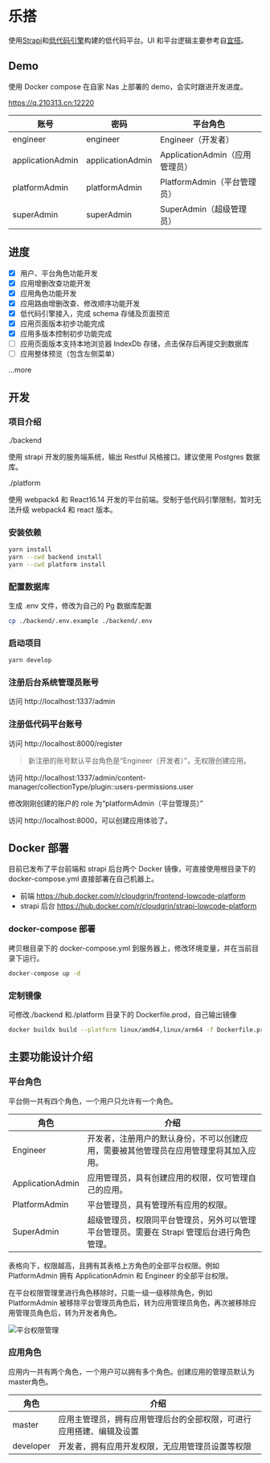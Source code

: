 # 乐搭

使用[Strapi](https://strapi.io/)和[低代码引擎](https://lowcode-engine.cn/)构建的低代码平台。UI 和平台逻辑主要参考自[宜搭](http://yida.alibaba-inc.com/)。

## Demo

使用 Docker compose 在自家 Nas 上部署的 demo，会实时跟进开发进度。

https://q.210313.cn:12220

| 账号             | 密码             | 平台角色                       |
| ---------------- | ---------------- | ------------------------------ |
| engineer         | engineer         | Engineer（开发者）             |
| applicationAdmin | applicationAdmin | ApplicationAdmin（应用管理员） |
| platformAdmin    | platformAdmin    | PlatformAdmin（平台管理员）    |
| superAdmin       | superAdmin       | SuperAdmin（超级管理员）       |

## 进度

- [x] 用户、平台角色功能开发
- [x] 应用增删改查功能开发
- [x] 应用角色功能开发
- [x] 应用路由增删改查、修改顺序功能开发
- [x] 低代码引擎接入，完成 schema 存储及页面预览
- [x] 应用页面版本初步功能完成
- [x] 应用多版本控制初步功能完成
- [ ] 应用页面版本支持本地浏览器 IndexDb 存储，点击保存后再提交到数据库
- [ ] 应用整体预览（包含左侧菜单）

...more

## 开发

### 项目介绍

./backend

使用 strapi 开发的服务端系统，输出 Restful 风格接口。建议使用 Postgres 数据库。

./platform

使用 webpack4 和 React16.14 开发的平台前端。受制于低代码引擎限制，暂时无法升级 webpack4 和 react 版本。

### 安装依赖

```bash
yarn install
yarn --cwd backend install
yarn --cwd platform install
```

### 配置数据库

生成 .env 文件，修改为自己的 Pg 数据库配置

```bash
cp ./backend/.env.example ./backend/.env
```

### 启动项目

```bash
yarn develop
```

### 注册后台系统管理员账号

访问 http://localhost:1337/admin

### 注册低代码平台账号

访问 http://localhost:8000/register

> 新注册的账号默认平台角色是“Engineer（开发者）”，无权限创建应用。

访问 http://localhost:1337/admin/content-manager/collectionType/plugin::users-permissions.user

修改刚刚创建的账户的 role 为“platformAdmin（平台管理员）”

访问 http://localhost:8000，可以创建应用体验了。

## Docker 部署

目前已发布了平台前端和 strapi 后台两个 Docker 镜像，可直接使用根目录下的 docker-compose.yml 直接部署在自己机器上。

- 前端 https://hub.docker.com/r/cloudgrin/frontend-lowcode-platform
- strapi 后台 https://hub.docker.com/r/cloudgrin/strapi-lowcode-platform

### docker-compose 部署

拷贝根目录下的 docker-compose.yml 到服务器上，修改环境变量，并在当前目录下运行。

```bash
docker-compose up -d
```

### 定制镜像

可修改./backend 和./platform 目录下的 Dockerfile.prod，自己输出镜像

```bash
docker buildx build --platform linux/amd64,linux/arm64 -f Dockerfile.prod -t [docker镜像名称和tag] . --push
```

## 主要功能设计介绍

### 平台角色

平台侧一共有四个角色，一个用户只允许有一个角色。

| 角色         | 介绍                                                                                       |
| ---------------- | ------------------------------------------------------------------------------------------ |
| Engineer         | 开发者，注册用户的默认身份，不可以创建应用，需要被其他管理员在应用管理里将其加入应用。     |
| ApplicationAdmin | 应用管理员，具有创建应用的权限，仅可管理自己的应用。                                       |
| PlatformAdmin    | 平台管理员，具有管理所有应用的权限。                                                       |
| SuperAdmin       | 超级管理员，权限同平台管理员，另外可以管理平台管理员。需要在 Strapi 管理后台进行角色管理。 |

表格向下，权限越高，且拥有其表格上方角色的全部平台权限。例如 PlatformAdmin 拥有 ApplicationAdmin 和 Engineer 的全部平台权限。

在平台权限管理里进行角色移除时，只能一级一级移除角色，例如 PlatformAdmin 被移除平台管理员角色后，转为应用管理员角色，再次被移除应用管理员角色后，转为开发者角色。

![平台权限管理](https://q.210313.cn:3800/uploads/medium/ee/40/2549311cb677b00971f0d15fe8f9.png)

### 应用角色

应用内一共有两个角色，一个用户可以拥有多个角色。创建应用的管理员默认为master角色。

| 角色      | 介绍                                                         |
| --------- | ------------------------------------------------------------ |
| master    | 应用主管理员，拥有应用管理后台的全部权限，可进行应用搭建、编辑及设置 |
| developer | 开发者，拥有应用开发权限，无应用管理员设置等权限             |
